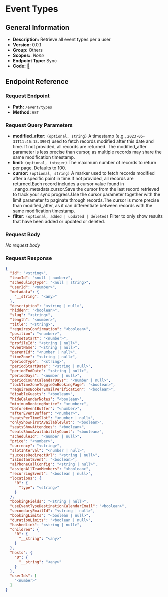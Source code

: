 # Event Types

## General Information

- **Description:** Retrieve all event types per a user
- **Version:** 0.0.1
- **Group:** Others
- **Scopes:**: _None_
- **Endpoint Type:** Sync
- **Code:** [🔗](https://github.com/NangoHQ/integration-templates/tree/main/integrations/cal-com-v2/syncs/event-types.ts)

## Endpoint Reference

### Request Endpoint

- **Path:** `/event/types`
- **Method:** `GET`

### Request Query Parameters

- **modified_after:** `(optional, string)` A timestamp (e.g., `2023-05-31T11:46:13.390Z`) used to fetch records modified after this date and time. If not provided, all records are returned. The modified_after parameter is less precise than cursor, as multiple records may share the same modification timestamp.
- **limit:** `(optional, integer)` The maximum number of records to return per page. Defaults to 100.
- **cursor:** `(optional, string)` A marker used to fetch records modified after a specific point in time.If not provided, all records are returned.Each record includes a cursor value found in _nango_metadata.cursor.Save the cursor from the last record retrieved to track your sync progress.Use the cursor parameter together with the limit parameter to paginate through records.The cursor is more precise than modified_after, as it can differentiate between records with the same modification timestamp.
- **filter:** `(optional, added | updated | deleted)` Filter to only show results that have been added or updated or deleted.

### Request Body

_No request body_

### Request Response

```json
{
  "id": "<string>",
  "teamId": "<null | number>",
  "schedulingType": "<null | string>",
  "userId": "<number>",
  "metadata": {
    "__string": "<any>"
  },
  "description": "<string | null>",
  "hidden": "<boolean>",
  "slug": "<string>",
  "length": "<number>",
  "title": "<string>",
  "requiresConfirmation": "<boolean>",
  "position": "<number>",
  "offsetStart": "<number>",
  "profileId": "<string | null>",
  "eventName": "<string | null>",
  "parentId": "<number | null>",
  "timeZone": "<string | null>",
  "periodType": "<string>",
  "periodStartDate": "<string | null>",
  "periodEndDate": "<string | null>",
  "periodDays": "<number | null>",
  "periodCountCalendarDays": "<number | null>",
  "lockTimeZoneToggleOnBookingPage": "<boolean>",
  "requiresBookerEmailVerification": "<boolean>",
  "disableGuests": "<boolean>",
  "hideCalendarNotes": "<boolean>",
  "minimumBookingNotice": "<number>",
  "beforeEventBuffer": "<number>",
  "afterEventBuffer": "<number>",
  "seatsPerTimeSlot": "<number | null>",
  "onlyShowFirstAvailableSlot": "<boolean>",
  "seatsShowAttendees": "<boolean>",
  "seatsShowAvailabilityCount": "<boolean>",
  "scheduleId": "<number | null>",
  "price": "<number>",
  "currency": "<string>",
  "slotInterval": "<number | null>",
  "successRedirectUrl": "<string | null>",
  "isInstantEvent": "<boolean>",
  "aiPhoneCallConfig": "<string | null>",
  "assignAllTeamMembers": "<boolean>",
  "recurringEvent": "<boolean | null>",
  "locations": {
    "0": {
      "type": "<string>"
    }
  },
  "bookingFields": "<string | null>",
  "useEventTypeDestinationCalendarEmail": "<boolean>",
  "secondaryEmailId": "<string | null>",
  "bookingLimits": "<boolean | null>",
  "durationLimits": "<boolean | null>",
  "hashedLink": "<string | null>",
  "children": {
    "0": {
      "__string": "<any>"
    }
  },
  "hosts": {
    "0": {
      "__string": "<any>"
    }
  },
  "userIds": [
    "<number>"
  ]
}
```

